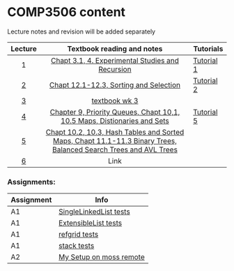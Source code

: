 # COMP3506 content

Lecture notes and revision will be added separately

| Lecture | Textbook reading and notes | Tutorials |
| :-----: | :----: | --------|
|   1     | [Chapt 3.1, 4. Experimental Studies and Recursion](textbook_wk1.html) |  [Tutorial 1](tutorial1.html)       |
|    [2](lecture2.html)    | [Chapt 12.1-12.3, Sorting and Selection](textbook_wk2.html) | [Tutorial 2](tutorial2.html)        |
|    [3](lecture3.html)    | [textbook wk 3](textbook_wk3.html) |         |
|    [4](lecture4.html)    | [Chapter 9, Priority Queues, Chapt 10,1, 10.5 Maps, Distionaries and Sets]() |  [Tutorial 5](tutorial5.html)       |
|    [5](lecture5.html)    | [Chapt 10.2, 10.3, Hash Tables and Sorted Maps, Chapt 11.1-11.3 Binary Trees, Balanced Search Trees and AVL Trees]() |         |
|    [6](lecture6.html)    | Link |         |


### Assignments:

|Assignment | Info |
| --- | ---
| A1 | [SingleLinkedList tests](../tests/test_ll.py)
| A1 | [ExtensibleList tests](../tests/test_el.py)
| A1 | [refgrid tests](../tests/test_refgrid.py)
| A1 | [stack tests](../tests/test_stack.py)
| A2 | [My Setup on moss remote](mosssetup.html)